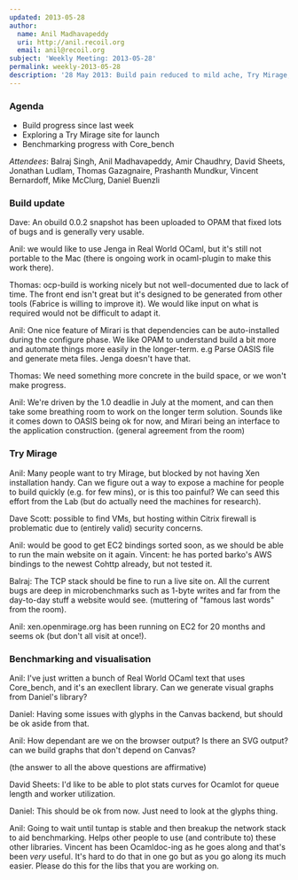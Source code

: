 ```yaml
---
updated: 2013-05-28
author:
  name: Anil Madhavapeddy
  uri: http://anil.recoil.org
  email: anil@recoil.org
subject: 'Weekly Meeting: 2013-05-28'
permalink: weekly-2013-05-28
description: '28 May 2013: Build pain reduced to mild ache, Try Mirage, Benchmarking available'
---
```


### Agenda

* Build progress since last week
* Exploring a Try Mirage site for launch
* Benchmarking progress with Core_bench

*Attendees*: Balraj Singh, Anil Madhavapeddy, Amir Chaudhry, David Sheets, Jonathan Ludlam, Thomas Gazagnaire, Prashanth Mundkur, Vincent Bernardoff, Mike McClurg, Daniel Buenzli

### Build update

Dave: An obuild 0.0.2 snapshot has been uploaded to OPAM that fixed lots of bugs and is
generally very usable.

Anil: we would like to use Jenga in Real World OCaml, but it's still not
portable to the Mac (there is ongoing work in ocaml-plugin to make this work
there). 

Thomas: ocp-build is working nicely but not well-documented due to lack of
time. The front end isn't great but it's designed to be generated from other
tools (Fabrice is willing to improve it).  We would like input on what is
required would not be difficult to adapt it.

Anil: One nice feature of Mirari is that dependencies can be auto-installed
during the configure phase. We like OPAM to understand build a bit more and
automate things more easily in the longer-term.  e.g Parse OASIS file and
generate meta files.  Jenga doesn't have that.

Thomas: We need something more concrete in the build space, or we won't
make progress.

Anil: We're driven by the 1.0 deadlie in July at the moment, and can then take
some breathing room to work on the longer term solution. Sounds like it comes
down to OASIS being ok for now, and Mirari being an interface to the application
construction. (general agreement from the room)

### Try Mirage

Anil: Many people want to try Mirage, but blocked by not having Xen
installation handy. Can we figure out a way to expose a machine for people to
build quickly (e.g. for few mins), or is this too painful?  We can seed this
effort from the Lab (but do actually need the machines for research).

Dave Scott: possible to find VMs, but hosting within Citrix firewall is
problematic due to (entirely valid) security concerns.

Anil: would be good to get EC2 bindings sorted soon, as we should be able
to run the main website on it again.  Vincent: he has ported barko's AWS
bindings to the newest Cohttp already, but not tested it.

Balraj: The TCP stack should be fine to run a live site on.  All the current
bugs are deep in microbenchmarks such as 1-byte writes and far from the
day-to-day stuff a website would see. (muttering of "famous last words" from
the room).

Anil: xen.openmirage.org has been running on EC2 for 20 months and seems ok (but don't all visit at once!).

### Benchmarking and visualisation

Anil: I've just written a bunch of Real World OCaml text that uses Core_bench, and it's an execllent library.  Can we generate visual graphs from Daniel's library?

Daniel: Having some issues with glyphs in the Canvas backend, but should be ok aside from that.

Anil: How dependant are we on the browser output? Is there an SVG output? can we build graphs that don't depend on Canvas?

(the answer to all the above questions are affirmative)

David Sheets: I'd like to be able to plot stats curves for Ocamlot for queue length and worker utilization.

Daniel: This should be ok from now.  Just need to look at the glyphs thing.

Anil: Going to wait until tuntap is stable and then breakup the network stack
to aid benchmarking.  Helps other people to use (and contribute to) these other
libraries.  Vincent has been Ocamldoc-ing as he goes along and that's been
*very* useful.  It's hard to do that in one go but as you go along its much
easier.  Please do this for the libs that you are working on.











